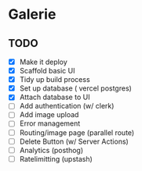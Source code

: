 # Galerie

## TODO

- [x] Make it deploy
- [x] Scaffold basic UI
- [x] Tidy up build process
- [x] Set up database ( vercel postgres)
- [x] Attach database to UI
- [ ] Add authentication (w/ clerk)
- [ ] Add image upload
- [ ] Error management
- [ ] Routing/image page (parallel route)
- [ ] Delete Button (w/ Server Actions)
- [ ] Analytics (posthog)
- [ ] Ratelimitting (upstash)
